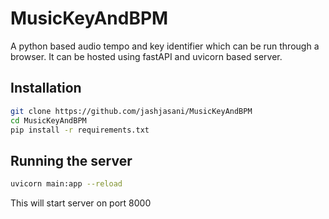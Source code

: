 # MusicKeyAndBPM
A python based audio tempo and key identifier which can be run through a browser. It can be hosted using fastAPI and uvicorn based server. 


## Installation 
```bash
git clone https://github.com/jashjasani/MusicKeyAndBPM
cd MusicKeyAndBPM
pip install -r requirements.txt
```



## Running the server 
```bash
uvicorn main:app --reload
```

This will start server on port 8000
